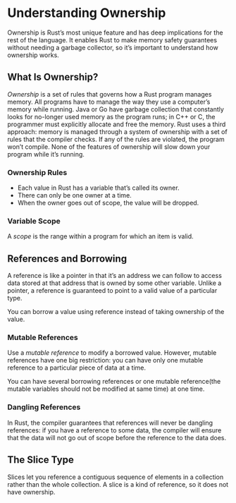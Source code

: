 # Understanding Ownership

Ownership is Rust’s most unique feature and has deep implications for the rest of the language. It enables Rust to make memory safety guarantees without needing a garbage collector, so it’s important to understand how ownership works.

## What Is Ownership?

*Ownership* is a set of rules that governs how a Rust program manages memory. All programs have to manage the way they use a computer’s memory while running. Java or Go have garbage collection that constantly looks for no-longer used memory as the program runs; in C++ or C, the programmer must explicitly allocate and free the memory. Rust uses a third approach: memory is managed through a system of ownership with a set of rules that the compiler checks. If any of the rules are violated, the program won’t compile. None of the features of ownership will slow down your program while it’s running.

### Ownership Rules

+ Each value in Rust has a variable that’s called its owner.
+ There can only be one owner at a time.
+ When the owner goes out of scope, the value will be dropped.

### Variable Scope

A *scope* is the range within a program for which an item is valid.

## References and Borrowing

A reference is like a pointer in that it’s an address we can follow to access data stored at that address that is owned by some other variable. Unlike a pointer, a reference is guaranteed to point to a valid value of a particular type.

You can borrow a value using reference instead of taking ownership of the value.

### Mutable References

Use a *mutable reference* to modify a borrowed value.
However, mutable references have one big restriction: you can have only one mutable reference to a particular piece of data at a time.

You can have several borrowing references or one mutable reference(the mutable variables should not be modified at same time) at one time.

### Dangling References

In Rust, the compiler guarantees that references will never be dangling references: if you have a reference to some data, the compiler will ensure that the data will not go out of scope before the reference to the data does.

## The Slice Type

Slices let you reference a contiguous sequence of elements in a collection rather than the whole collection. A slice is a kind of reference, so it does not have ownership.
